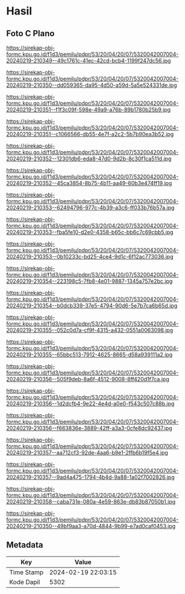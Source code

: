 # Hasil

## Foto C Plano

https://sirekap-obj-formc.kpu.go.id/f1d3/pemilu/pdpr/53/20/04/20/07/5320042007004-20240219-210349--49c1761c-41ec-42cd-bcb4-1199f247dc56.jpg

https://sirekap-obj-formc.kpu.go.id/f1d3/pemilu/pdpr/53/20/04/20/07/5320042007004-20240219-210350--dd059365-da95-4d50-a59d-5a5e524331de.jpg

https://sirekap-obj-formc.kpu.go.id/f1d3/pemilu/pdpr/53/20/04/20/07/5320042007004-20240219-210351--f1f3c09f-598e-49a9-a76b-89b1780b25b9.jpg

https://sirekap-obj-formc.kpu.go.id/f1d3/pemilu/pdpr/53/20/04/20/07/5320042007004-20240219-210351--c1066566-db55-4e7f-a2c2-5b7b90ea3b52.jpg

https://sirekap-obj-formc.kpu.go.id/f1d3/pemilu/pdpr/53/20/04/20/07/5320042007004-20240219-210352--12301db6-eda8-47d0-9d2b-8c30f1ca511d.jpg

https://sirekap-obj-formc.kpu.go.id/f1d3/pemilu/pdpr/53/20/04/20/07/5320042007004-20240219-210352--45ca3854-8b75-4b11-aa49-60b3e474ff19.jpg

https://sirekap-obj-formc.kpu.go.id/f1d3/pemilu/pdpr/53/20/04/20/07/5320042007004-20240219-210353--62494796-977c-4b39-a3c6-ff033b76b57a.jpg

https://sirekap-obj-formc.kpu.go.id/f1d3/pemilu/pdpr/53/20/04/20/07/5320042007004-20240219-210353--fba5fe10-d2e0-4358-b65c-bb6c7c69cbb5.jpg

https://sirekap-obj-formc.kpu.go.id/f1d3/pemilu/pdpr/53/20/04/20/07/5320042007004-20240219-210353--0b10233c-bd25-4ce4-9d1c-6f12ac773036.jpg

https://sirekap-obj-formc.kpu.go.id/f1d3/pemilu/pdpr/53/20/04/20/07/5320042007004-20240219-210354--223198c5-7fb8-4e01-9887-1345a757e2bc.jpg

https://sirekap-obj-formc.kpu.go.id/f1d3/pemilu/pdpr/53/20/04/20/07/5320042007004-20240219-210354--b0dcb339-37e5-4794-90d6-5e7b7ca6b65d.jpg

https://sirekap-obj-formc.kpu.go.id/f1d3/pemilu/pdpr/53/20/04/20/07/5320042007004-20240219-210355--052c0d7a-cf9f-4315-a432-0551a0063098.jpg

https://sirekap-obj-formc.kpu.go.id/f1d3/pemilu/pdpr/53/20/04/20/07/5320042007004-20240219-210355--65bbc513-7912-4625-8665-d58a939111a2.jpg

https://sirekap-obj-formc.kpu.go.id/f1d3/pemilu/pdpr/53/20/04/20/07/5320042007004-20240219-210356--505f9deb-8a6f-4512-9008-8ff420d1f7ca.jpg

https://sirekap-obj-formc.kpu.go.id/f1d3/pemilu/pdpr/53/20/04/20/07/5320042007004-20240219-210356--1d2dcfb4-9e22-4e4d-a0e0-f543c507c88b.jpg

https://sirekap-obj-formc.kpu.go.id/f1d3/pemilu/pdpr/53/20/04/20/07/5320042007004-20240219-210356--f663836e-3889-42ff-a3a3-0cfe8dc92437.jpg

https://sirekap-obj-formc.kpu.go.id/f1d3/pemilu/pdpr/53/20/04/20/07/5320042007004-20240219-210357--aa712cf3-92de-4aa6-b9e1-2ffb6b19f5e4.jpg

https://sirekap-obj-formc.kpu.go.id/f1d3/pemilu/pdpr/53/20/04/20/07/5320042007004-20240219-210357--9ad4a475-1794-4b4d-9a88-1a02f7002826.jpg

https://sirekap-obj-formc.kpu.go.id/f1d3/pemilu/pdpr/53/20/04/20/07/5320042007004-20240219-210358--caba731e-080a-4e59-863e-db83b87050b1.jpg

https://sirekap-obj-formc.kpu.go.id/f1d3/pemilu/pdpr/53/20/04/20/07/5320042007004-20240219-210350--49bf9aa3-a70d-4844-9b99-e7ad0caf0453.jpg


## Metadata

| Key        | Value               |
| ---------- | ------------------- |
| Time Stamp | 2024-02-19 22:03:15 |
| Kode Dapil | 5302                |



